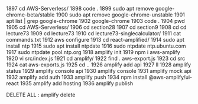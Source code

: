 
 1897  cd AWS-Serverless/
 1898  code .
 1899  sudo apt remove google-chrome-beta/stable
 1900  sudo apt remove google-chrome-unstable
 1901  apt list | grep google-chrome
 1902  google-chrome
 1903  code .
 1904  pwd
 1905  cd AWS-Serverless/
 1906  cd section28
 1907  cd section9
 1908  cd cd lecture73
 1909  cd lecture73
 1910  cd lecture73-singlecalculator/
 1911  cat commands.txt
 1912  aws configure
 1913  cd react-amplified/
 1914  sudo apt install ntp
 1915  sudo apt install ntpdate
 1916  sudo ntpdate ntp.ubuntu.com
 1917  sudo ntpdate pool.ntp.org
 1918  amplify init
 1919  npm i aws-amplify
 1920  vi src/index.js
 1921  cd amplify/
 1922  find . aws-export.js
 1923  cd src
 1924  cat aws-exports.js
 1925  cd ..
 1926  amplify add api
 1927  ll
 1928  amplify status
 1929  amplify console api
 1930  amplify console
 1931  amplify mock api
 1932  amplify add auth
 1933  amplify push
 1934  npm install @aws-amplify/ui-react
 1935  amplify add hosting
 1936  amplify publish

 DELETE ALL : amplify delete
